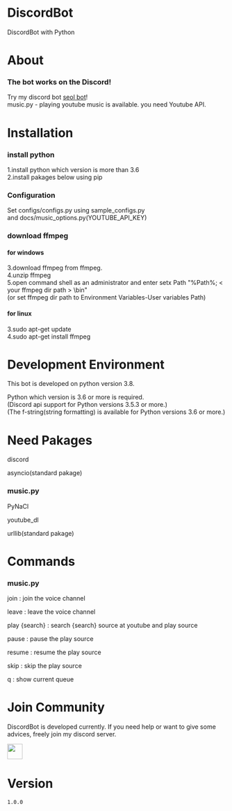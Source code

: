 # DiscordBot
DiscordBot with Python

# About
### The bot works on the Discord!  
Try my discord bot [seol bot](https://discord.com/api/oauth2/authorize?client_id=688395885259784212&permissions=0&scope=bot)!  
music.py - playing youtube music is available. you need Youtube API.  

# Installation
### install python

1.install python which version is more than 3.6  
2.install pakages below using pip  

### Configuration  
Set configs/configs.py using sample_configs.py  
and docs/music_options.py(YOUTUBE_API_KEY)

### download ffmpeg

#### for windows
3.download ffmpeg from ffmpeg.  
4.unzip ffmpeg  
5.open command shell as an administrator and enter setx Path "%Path%; &lt; your ffmpeg dir path &gt; \bin"  
(or set ffmpeg dir path to Environment Variables-User variables Path)  

#### for linux
3.sudo apt-get update  
4.sudo apt-get install ffmpeg  

# Development Environment
This bot  is developed on python version 3.8.  

Python which version is 3.6 or more is required.  
(Discord api support for Python versions 3.5.3 or more.)  
(The f-string(string formatting) is available for Python versions 3.6 or more.)   

# Need Pakages

discord  

asyncio(standard pakage)  


### music.py
PyNaCl  

youtube_dl  

urllib(standard pakage)  

# Commands

### music.py
join : join the voice channel  

leave : leave the voice channel  

play {search} : search {search} source at youtube and play source  

pause : pause the play source

resume : resume the play source

skip : skip the play source  

q : show current queue  

# Join Community
DiscordBot is developed currently. If you need help or want to give some advices, freely join my discord server.  

<a href="http://join.shfd27.p-e.kr"><img src="https://upload.wikimedia.org/wikipedia/commons/thumb/9/90/Discord-512.webp/512px-Discord-512.webp.png" height="35px" width="35px"></a>

# Version
`1.0.0`

